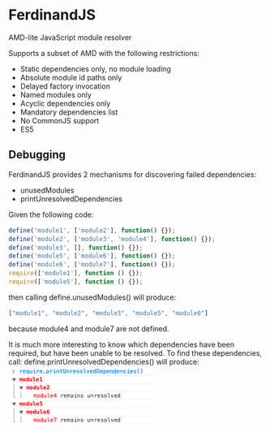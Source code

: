 FerdinandJS
===========

AMD-lite JavaScript module resolver

Supports a subset of AMD with the following restrictions:
 *  Static dependencies only, no module loading
 *  Absolute module id paths only
 *  Delayed factory invocation
 *  Named modules only
 *  Acyclic dependencies only
 *  Mandatory dependencies list
 *  No CommonJS support
 *  ES5


Debugging
---------

FerdinandJS provides 2 mechanisms for discovering failed dependencies:

 * unusedModules
 * printUnresolvedDependencies

Given the following code:
```JavaScript
define('module1', ['module2'], function() {});
define('module2', ['module3', 'module4'], function() {});
define('module3', [], function() {});
define('module5', ['module6'], function() {});
define('module6', ['module7'], function() {});
require(['module1'], function () {});
require(['module5'], function () {});
```
then calling
    define.unusedModules()
will produce:
```JavaScript
["module1", "module2", "module3", "module5", "module6"]
```
because module4 and module7 are not defined.

It is much more interesting to know which dependencies have been required, but have been unable to be resolved. To find these dependencies, call:
    define.printUnresolvedDependencies()
will produce:
![Image](docs/printUnresolvedDependencies.png?raw=true)
